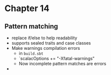 # Chapter 14

## Pattern matching
- replace if/else to help readability
- supports sealed traits and case classes
- Make warnings compilation errors
  - in `build.sbt`
  - `scalacOptions += "-Xfatal-warnings"
  - Now incomplete pattern matches are errors
- 


